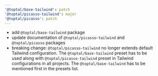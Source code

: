 ```yaml
---
'@toptal/base-tailwind': patch
'@toptal/picasso-tailwind': major
'@toptal/picasso': patch
---
```


- add `@toptal/base-tailwind` package
- update documentation of `@toptal/picasso-tailwind` and `@toptal/picasso` packages
- breaking change: `@toptal/picasso-tailwind` no longer extends default Tailwind configuration. The `@toptal/base-tailwind` preset has to be used along with `@toptal/picasso-tailwind` preset in Tailwind configurations in all projects. The `@toptal/base-tailwind` has to be mentioned first in the presets list.

